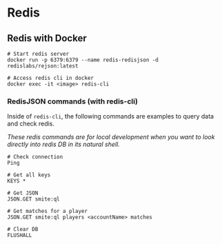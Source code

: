 # Redis

## Redis with Docker

```
# Start redis server
docker run -p 6379:6379 --name redis-redisjson -d redislabs/rejson:latest

# Access redis cli in docker
docker exec -it <image> redis-cli
```

### RedisJSON commands (with redis-cli)

Inside of `redis-cli`, the following commands are examples to query data and check redis.

_These redis commands are for local development when you want to look directly into redis DB in its natural shell._

```
# Check connection
Ping

# Get all keys
KEYS *

# Get JSON
JSON.GET smite:ql

# Get matches for a player
JSON.GET smite:ql players <accountName> matches

# Clear DB
FLUSHALL
```
